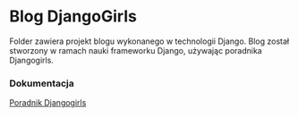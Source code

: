 # Blog DjangoGirls

Folder zawiera projekt blogu wykonanego w technologii Django. Blog został stworzony w ramach nauki frameworku Django, używając poradnika Djangogirls. 

### Dokumentacja 

[Poradnik Djangogirls](https://tutorial.djangogirls.org/pl/) 


